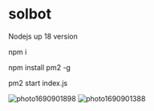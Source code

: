 # solbot

Nodejs up 18 version

npm i

npm install pm2 -g

pm2 start index.js

![photo1690901898](https://github.com/ezyhook/solbot/assets/113023731/844fa075-a10d-4168-8840-7ec2803d066a)
![photo1690901388](https://github.com/ezyhook/solbot/assets/113023731/64017e70-05c3-449c-aa67-67c5ec3b2c42)
